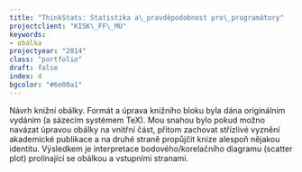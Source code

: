 ```yaml
---
title: "ThinkStats: Statistika a\_pravděpodobnost pro\_programátory"
projectclient: "KISK\_FF\_MU"
keywords: 
- obálka
projectyear: "2014"
class: "portfolio"
draft: false
index: 4
bgcolor: "#6e00a1"
---
```



Návrh knižní obálky. Formát a&nbsp;úprava knižního bloku byla dána originálním vydáním (a&nbsp;sázecím systémem TeX). Mou snahou bylo pokud možno navázat úpravou obálky na vnitřní část, přitom zachovat střízlivé vyznění akademické publikace a&nbsp;na druhé straně propůjčit knize alespoň nějakou identitu. Výsledkem je interpretace bodového/korelačního diagramu (scatter plot) prolínající se obálkou a&nbsp;vstupními stranami.
